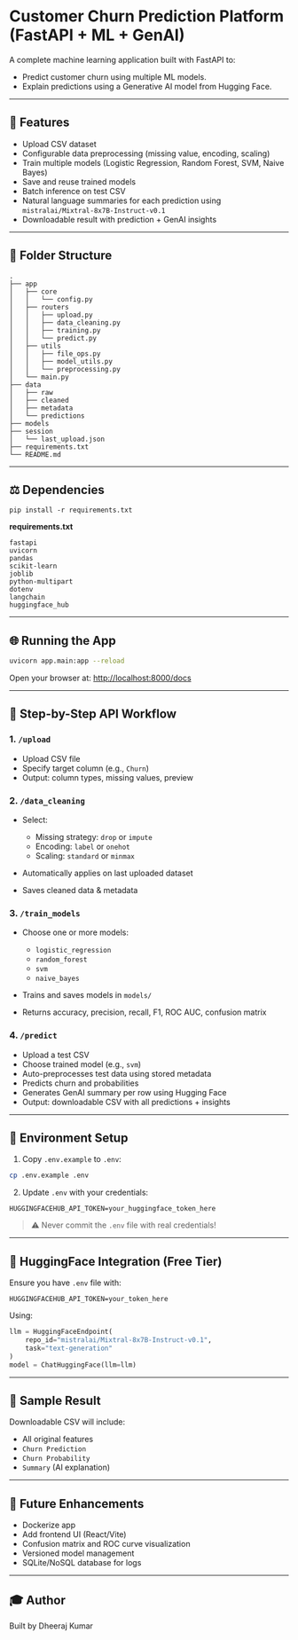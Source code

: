 # Customer Churn Prediction Platform (FastAPI + ML + GenAI)

A complete machine learning application built with FastAPI to:

* Predict customer churn using multiple ML models.
* Explain predictions using a Generative AI model from Hugging Face.

---

## 🚀 Features

* Upload CSV dataset
* Configurable data preprocessing (missing value, encoding, scaling)
* Train multiple models (Logistic Regression, Random Forest, SVM, Naive Bayes)
* Save and reuse trained models
* Batch inference on test CSV
* Natural language summaries for each prediction using `mistralai/Mixtral-8x7B-Instruct-v0.1`
* Downloadable result with prediction + GenAI insights

---

## 📂 Folder Structure

```
.
├── app
│   ├── core
│   │   └── config.py
│   ├── routers
│   │   ├── upload.py
│   │   ├── data_cleaning.py
│   │   ├── training.py
│   │   └── predict.py
│   ├── utils
│   │   ├── file_ops.py
│   │   ├── model_utils.py
│   │   └── preprocessing.py
│   └── main.py
├── data
│   ├── raw
│   ├── cleaned
│   ├── metadata
│   └── predictions
├── models
├── session
│   └── last_upload.json
├── requirements.txt
└── README.md
```

---

## ⚖️ Dependencies

```
pip install -r requirements.txt
```

**requirements.txt**

```
fastapi
uvicorn
pandas
scikit-learn
joblib
python-multipart
dotenv
langchain
huggingface_hub
```

---

## 🌐 Running the App

```bash
uvicorn app.main:app --reload
```

Open your browser at: [http://localhost:8000/docs](http://localhost:8000/docs)

---

## 🤹 Step-by-Step API Workflow

### 1. `/upload`

* Upload CSV file
* Specify target column (e.g., `Churn`)
* Output: column types, missing values, preview

### 2. `/data_cleaning`

* Select:

  * Missing strategy: `drop` or `impute`
  * Encoding: `label` or `onehot`
  * Scaling: `standard` or `minmax`
* Automatically applies on last uploaded dataset
* Saves cleaned data & metadata

### 3. `/train_models`

* Choose one or more models:

  * `logistic_regression`
  * `random_forest`
  * `svm`
  * `naive_bayes`
* Trains and saves models in `models/`
* Returns accuracy, precision, recall, F1, ROC AUC, confusion matrix

### 4. `/predict`

* Upload a test CSV
* Choose trained model (e.g., `svm`)
* Auto-preprocesses test data using stored metadata
* Predicts churn and probabilities
* Generates GenAI summary per row using Hugging Face
* Output: downloadable CSV with all predictions + insights

---

## 🔧 Environment Setup

1. Copy `.env.example` to `.env`:
```bash
cp .env.example .env
```

2. Update `.env` with your credentials:
```env
HUGGINGFACEHUB_API_TOKEN=your_huggingface_token_here
```

> ⚠️ Never commit the `.env` file with real credentials!

---

## 🔧 HuggingFace Integration (Free Tier)

Ensure you have `.env` file with:

```
HUGGINGFACEHUB_API_TOKEN=your_token_here
```

Using:

```python
llm = HuggingFaceEndpoint(
    repo_id="mistralai/Mixtral-8x7B-Instruct-v0.1",
    task="text-generation"
)
model = ChatHuggingFace(llm=llm)
```

---

## 💾 Sample Result

Downloadable CSV will include:

* All original features
* `Churn Prediction`
* `Churn Probability`
* `Summary` (AI explanation)

---

## 🌟 Future Enhancements

* Dockerize app
* Add frontend UI (React/Vite)
* Confusion matrix and ROC curve visualization
* Versioned model management
* SQLite/NoSQL database for logs

---

## 🎓 Author

Built by Dheeraj Kumar
